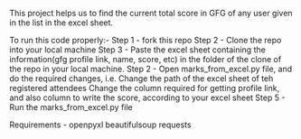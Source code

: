 This project helps us to find the current total score in GFG of any user given in the list in the excel sheet.

To run this code properly:-
Step 1 - fork this repo
Step 2 - Clone the repo into your local machine
Step 3 - Paste the excel sheet containing the information(gfg profile link, name, score, etc) in the folder of the clone of the repo in your local machine.
Step 2 - Open marks_from_excel.py file, and do the required changes, i.e.
         Change the path of the excel sheet of teh registered attendees
         Change the column required for getting profile link, and also column to write the score, according to your excel sheet
Step 5 - Run the marks_from_excel.py file 

Requirements -  openpyxl
                beautifulsoup
                requests